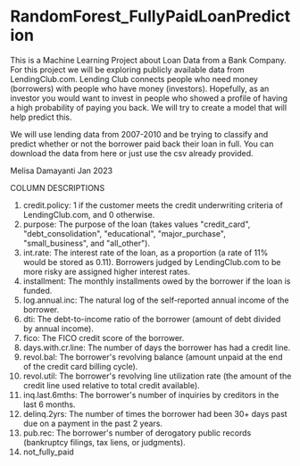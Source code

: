 # RandomForest_FullyPaidLoanPrediction
This is a Machine Learning Project about Loan Data from a Bank Company. For this project we will be exploring publicly available data from LendingClub.com. Lending Club connects people who need money (borrowers) with people who have money (investors). Hopefully, as an investor you would want to invest in people who showed a profile of having a high probability of paying you back. We will try to create a model that will help predict this.

We will use lending data from 2007-2010 and be trying to classify and predict whether or not the borrower paid back their loan in full. You can download the data from here or just use the csv already provided.

Melisa Damayanti
Jan 2023

COLUMN DESCRIPTIONS
1. credit.policy: 1 if the customer meets the credit underwriting criteria of LendingClub.com, and 0 otherwise.
2. purpose: The purpose of the loan (takes values "credit_card", "debt_consolidation", "educational", "major_purchase", "small_business", and "all_other").
3. int.rate: The interest rate of the loan, as a proportion (a rate of 11% would be stored as 0.11). Borrowers judged by LendingClub.com to be more risky are assigned higher interest rates.
4. installment: The monthly installments owed by the borrower if the loan is funded.
5. log.annual.inc: The natural log of the self-reported annual income of the borrower.
6. dti: The debt-to-income ratio of the borrower (amount of debt divided by annual income).
7. fico: The FICO credit score of the borrower.
8. days.with.cr.line: The number of days the borrower has had a credit line.
9. revol.bal: The borrower's revolving balance (amount unpaid at the end of the credit card billing cycle).
10. revol.util: The borrower's revolving line utilization rate (the amount of the credit line used relative to total credit available).
11. inq.last.6mths: The borrower's number of inquiries by creditors in the last 6 months.
12. delinq.2yrs: The number of times the borrower had been 30+ days past due on a payment in the past 2 years.
13. pub.rec: The borrower's number of derogatory public records (bankruptcy filings, tax liens, or judgments).
14. not_fully_paid
